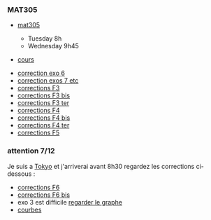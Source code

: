 
### MAT305 



- [mat305](https://dlst.univ-grenoble-alpes.fr/enseignements/ressources-pedagogiques/l2-chimie-ressources-pedagogiques-255950.kjsp)
  - Tuesday 8h 
  - Wednesday 9h45

- [cours](./cours.pdf)
<!-- - [F1](./TD1.pdf) -->
<!-- - [F2](./TD2.pdf) -->

- [correction exo 6](./correction_f2exo6.pdf)
- [correction exos 7 etc](./correction_rest.pdf)
- [corrections F3]( ./f3_corr.pdf)
- [corrections F3 bis ]( ./f3_corr_2.pdf)
- [corrections F3 ter ]( ./f3_corr_3.pdf)
- [corrections F4]( ./f4_corr_1.pdf)
- [corrections F4 bis]( ./f4_corr_2.pdf)
- [corrections F4 ter]( ./f4_corr_3.pdf)
- [corrections F5]( ./f5_corr_1.pdf)

### attention 7/12

Je suis a [Tokyo](../GRENOBLE/short.html) et j'arriverai avant 8h30 regardez les corrections ci-dessous :

- [corrections F6]( ./f6_corr_1.pdf)
- [corrections F6 bis]( ./f6_corr_bis.pdf)
- exo 3 est difficile [regarder le graphe](https://www.wolframalpha.com/input/?i=derivative+of+xy%28x%5E2-y%5E2%29%2F%28x%5E2%2By%5E2%29)
- [courbes](./graphs_tangents.pdf)

